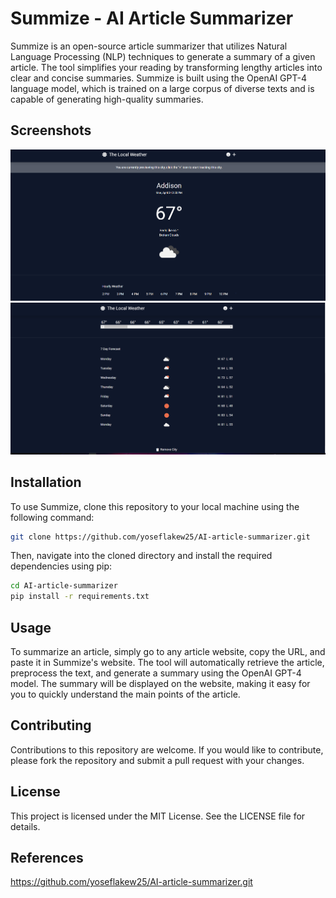 # Summize - AI Article Summarizer
Summize is an open-source article summarizer that utilizes Natural Language Processing (NLP) techniques to generate a summary of a given article. The tool simplifies your reading by transforming lengthy articles into clear and concise summaries. Summize is built using the OpenAI GPT-4 language model, which is trained on a large corpus of diverse texts and is capable of generating high-quality summaries.

## Screenshots
![windows11-light-mode](https://github.com/YOSEF-CODER/weather-app-project/blob/master/Capture1.PNG)
![windows11-dark-mode](https://github.com/YOSEF-CODER/weather-app-project/blob/master/Capture2.PNG)

## Installation
To use Summize, clone this repository to your local machine using the following command:

```sh
git clone https://github.com/yoseflakew25/AI-article-summarizer.git
```
Then, navigate into the cloned directory and install the required dependencies using pip:

```sh
cd AI-article-summarizer
pip install -r requirements.txt
```

## Usage
To summarize an article, simply go to any article website, copy the URL, and paste it in Summize's website. The tool will automatically retrieve the article, preprocess the text, and generate a summary using the OpenAI GPT-4 model. The summary will be displayed on the website, making it easy for you to quickly understand the main points of the article.

## Contributing
Contributions to this repository are welcome. If you would like to contribute, please fork the repository and submit a pull request with your changes.

## License
This project is licensed under the MIT License. See the LICENSE file for details.

## References
https://github.com/yoseflakew25/AI-article-summarizer.git
